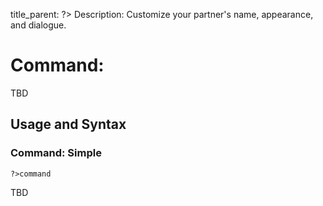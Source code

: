 title_parent: ?>
Description: Customize your partner's name, appearance, and dialogue.

# Command: 

TBD

## Usage and Syntax

### Command: Simple
`?>command`

TBD